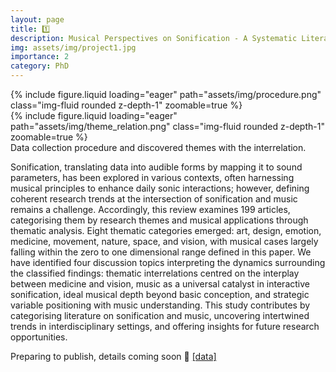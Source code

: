 ```yaml
---
layout: page
title: 1️⃣
description: Musical Perspectives on Sonification - A Systematic Literature Review [SMACC LAB]
img: assets/img/project1.jpg
importance: 2
category: PhD
---
```


<div class="row mt-3">
    <div class="col-sm mt-3 mt-md-0">
        {% include figure.liquid loading="eager" path="assets/img/procedure.png" class="img-fluid rounded z-depth-1" zoomable=true %}
    </div>
    <div class="col-sm mt-3 mt-md-0">
        {% include figure.liquid loading="eager" path="assets/img/theme_relation.png" class="img-fluid rounded z-depth-1" zoomable=true %}
    </div>
</div>
<div class="caption">
    Data collection procedure and discovered themes with the interrelation.
</div>

Sonification, translating data into audible forms by mapping it to sound parameters, has been explored in various contexts, often
harnessing musical principles to enhance daily sonic interactions; however, defining coherent research trends at the intersection of
sonification and music remains a challenge. Accordingly, this review examines 199 articles, categorising them by research themes and
musical applications through thematic analysis. Eight thematic categories emerged: art, design, emotion, medicine, movement, nature,
space, and vision, with musical cases largely falling within the zero to one dimensional range defined in this paper. We have identified
four discussion topics interpreting the dynamics surrounding the classified findings: thematic interrelations centred on the interplay
between medicine and vision, music as a universal catalyst in interactive sonification, ideal musical depth beyond basic conception,
and strategic variable positioning with music understanding. This study contributes by categorising literature on sonification and
music, uncovering intertwined trends in interdisciplinary settings, and offering insights for future research opportunities.

Preparing to publish, details coming soon 🚀 [[data]](https://github.com/Yorkcla/Systematic-Literature-Review-on-Sonifcation-and-Music)